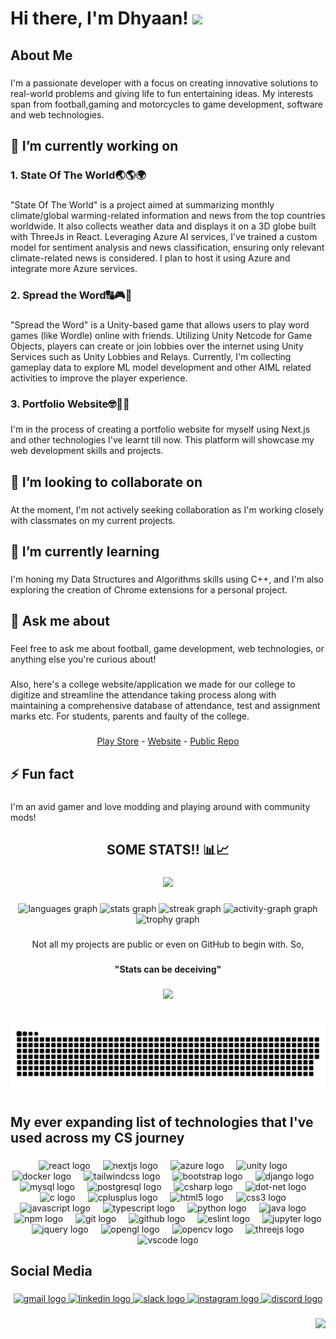 <h1 align="left">Hi there, I'm Dhyaan! <img src="https://media.giphy.com/media/hvRJCLFzcasrR4ia7z/giphy.gif" width="35"></h1>

###

<h2 align="left">About Me</h2>

###

<p align="left">I'm a passionate developer with a focus on creating innovative solutions to real-world problems and giving life to fun entertaining ideas. My interests span from football,gaming  and motorcycles to game development, software and web technologies.</p>

###

<h2 align="left">🔭 I’m currently working on</h2>

###

<h3 align="left">1. State Of The World🌏🌎🌍</h3>

###

<p align="left">"State Of The World" is a project aimed at summarizing monthly climate/global warming-related information and news from the top countries worldwide. It also collects weather data and displays it on a 3D globe built with ThreeJs in React. Leveraging Azure AI services, I've trained a custom model for sentiment analysis and news classification, ensuring only relevant climate-related news is considered. I plan to host it using Azure and integrate more Azure services.</p>

###

<h3 align="left">2. Spread the Word🔠🎮🤖</h3>

###

<p align="left">"Spread the Word" is a Unity-based game that allows users to play word games (like Wordle) online with friends. Utilizing Unity Netcode for Game Objects, players can create or join lobbies over the internet using Unity Services such as Unity Lobbies and Relays. Currently, I'm collecting gameplay data to explore ML model development and other AIML related activities to improve the player experience.</p>

###

<h3 align="left">3. Portfolio Website🤓💁🧐</h3>

###

<p align="left">I'm in the process of creating a portfolio website for myself using Next.js and other technologies I've learnt till now. This platform will showcase my web development skills and projects.</p>

###

<h2 align="left">👯 I’m looking to collaborate on</h2>

###

<p align="left">At the moment, I'm not actively seeking collaboration as I'm working closely with classmates on my current projects.</p>

###

<h2 align="left">🌱 I’m currently learning</h2>

###

<p align="left">I'm honing my Data Structures and Algorithms skills using C++, and I'm also exploring the creation of Chrome extensions for a personal project.</p>

###

<h2 align="left">💬 Ask me about</h2>

###

<p align="left">Feel free to ask me about football, game development, web technologies, or anything else you're curious about!</p>

###

<p align="left">Also, here's a college website/application we made for our college to digitize and streamline the attendance taking process along with maintaining a comprehensive database of attendance, test and assignment marks etc. For students, parents and faulty of the college.</p>

###

<p align="center"><a href="https://play.google.com/store/apps/details?id=com.edustack.android&hl=en_US" target="_blank">Play Store</a> - <a href="https://rvitm.edu-stack.com" target="_blank">Website</a> - <a href="https://github.com/darshan-sr/edustack-next" target="_blank">Public Repo</a></p>

###

<h2 align="left">⚡ Fun fact</h2>

###

<p align="left">I'm an avid gamer and love modding and playing around with community mods!</p>

###

<h2 align="center">SOME STATS!! 📊📈</h2>

###

<div align="center">
  <img height="200" src="https://media1.tenor.com/m/F-LgB1xTebEAAAAd/look-at-this-graph-nickelback.gif"  />
</div>

###

<div align="center">
  <img src="https://github-readme-stats.vercel.app/api/top-langs?username=Dhyaan1&locale=en&hide_title=false&layout=compact&card_width=320&langs_count=12&theme=swift&hide_border=false" height="200" alt="languages graph"  />
  <img src="https://github-readme-stats.vercel.app/api?username=Dhyaan1&hide_title=false&hide_rank=true&show_icons=true&include_all_commits=true&count_private=true&disable_animations=false&theme=radical&locale=en&hide_border=false" height="200" alt="stats graph"  />
  <img src="https://streak-stats.demolab.com?user=Dhyaan1&locale=en&mode=daily&theme=swift&hide_border=false&border_radius=50" height="200" alt="streak graph"  />
  <img src="https://github-readme-activity-graph.vercel.app/graph?username=Dhyaan1&area=true&hide_border=false&hide_title=false&radius=16&bg_color=FFFFFF&color=000000&title_color=004BA8&line=750D37&area_color=004BA8&point=3185FC" height="341" alt="activity-graph graph"  />
  <img src="https://github-profile-trophy.vercel.app?username=Dhyaan1&column=6&row=1&margin-h=10&margin-w=9&no-frame=false&no-bg=false&theme=juicyfresh" height="150" alt="trophy graph"  />
</div>

###

<p align="center">Not all my projects are public or even on GitHub to begin with. So,</p>

###

<h4 align="center">"Stats can be deceiving"</h4>

###

<div align="center">
  <img height="200" src="https://media1.tenor.com/m/ev5akGvMmoEAAAAC/linus-torvalds.gif"  />
</div>

###

<br clear="both">

<img src="https://raw.githubusercontent.com/Dhyaan1/Dhyaan1/output/snake.svg" alt="Snake animation" />

###

<h2 align="left">My ever expanding list of technologies  that I've used across my CS journey</h2>

###

<div align="center">
  <img src="https://cdn.jsdelivr.net/gh/devicons/devicon/icons/react/react-original.svg" height="40" alt="react logo"  />
  <img width="12" />
  <img src="https://cdn.jsdelivr.net/gh/devicons/devicon/icons/nextjs/nextjs-original.svg" height="40" alt="nextjs logo"  />
  <img width="12" />
  <img src="https://cdn.jsdelivr.net/gh/devicons/devicon/icons/azure/azure-original.svg" height="40" alt="azure logo"  />
  <img width="12" />
  <img src="https://skillicons.dev/icons?i=unity" height="40" alt="unity logo"  />
  <img width="12" />
  <img src="https://cdn.simpleicons.org/docker/2496ED" height="40" alt="docker logo"  />
  <img width="12" />
  <img src="https://cdn.simpleicons.org/tailwindcss/06B6D4" height="40" alt="tailwindcss logo"  />
  <img width="12" />
  <img src="https://cdn.jsdelivr.net/gh/devicons/devicon/icons/bootstrap/bootstrap-original.svg" height="40" alt="bootstrap logo"  />
  <img width="12" />
  <img src="https://cdn.jsdelivr.net/gh/devicons/devicon/icons/django/django-plain.svg" height="40" alt="django logo"  />
  <img width="12" />
  <img src="https://cdn.simpleicons.org/mysql/4479A1" height="40" alt="mysql logo"  />
  <img width="12" />
  <img src="https://cdn.jsdelivr.net/gh/devicons/devicon/icons/postgresql/postgresql-original.svg" height="40" alt="postgresql logo"  />
  <img width="12" />
  <img src="https://cdn.jsdelivr.net/gh/devicons/devicon/icons/csharp/csharp-original.svg" height="40" alt="csharp logo"  />
  <img width="12" />
  <img src="https://cdn.simpleicons.org/dotnet/512BD4" height="40" alt="dot-net logo"  />
  <img width="12" />
  <img src="https://cdn.jsdelivr.net/gh/devicons/devicon/icons/c/c-original.svg" height="40" alt="c logo"  />
  <img width="12" />
  <img src="https://cdn.jsdelivr.net/gh/devicons/devicon/icons/cplusplus/cplusplus-original.svg" height="40" alt="cplusplus logo"  />
  <img width="12" />
  <img src="https://cdn.jsdelivr.net/gh/devicons/devicon/icons/html5/html5-original.svg" height="40" alt="html5 logo"  />
  <img width="12" />
  <img src="https://cdn.jsdelivr.net/gh/devicons/devicon/icons/css3/css3-original.svg" height="40" alt="css3 logo"  />
  <img width="12" />
  <img src="https://cdn.jsdelivr.net/gh/devicons/devicon/icons/javascript/javascript-original.svg" height="40" alt="javascript logo"  />
  <img width="12" />
  <img src="https://cdn.jsdelivr.net/gh/devicons/devicon/icons/typescript/typescript-original.svg" height="40" alt="typescript logo"  />
  <img width="12" />
  <img src="https://cdn.jsdelivr.net/gh/devicons/devicon/icons/python/python-original.svg" height="40" alt="python logo"  />
  <img width="12" />
  <img src="https://cdn.jsdelivr.net/gh/devicons/devicon/icons/java/java-original.svg" height="40" alt="java logo"  />
  <img width="12" />
  <img src="https://cdn.jsdelivr.net/gh/devicons/devicon/icons/npm/npm-original-wordmark.svg" height="40" alt="npm logo"  />
  <img width="12" />
  <img src="https://cdn.jsdelivr.net/gh/devicons/devicon/icons/git/git-original.svg" height="40" alt="git logo"  />
  <img width="12" />
  <img src="https://skillicons.dev/icons?i=github" height="40" alt="github logo"  />
  <img width="12" />
  <img src="https://cdn.jsdelivr.net/gh/devicons/devicon/icons/eslint/eslint-original.svg" height="40" alt="eslint logo"  />
  <img width="12" />
  <img src="https://cdn.jsdelivr.net/gh/devicons/devicon/icons/jupyter/jupyter-original-wordmark.svg" height="40" alt="jupyter logo"  />
  <img width="12" />
  <img src="https://cdn.jsdelivr.net/gh/devicons/devicon/icons/jquery/jquery-original.svg" height="40" alt="jquery logo"  />
  <img width="12" />
  <img src="https://cdn.jsdelivr.net/gh/devicons/devicon/icons/opengl/opengl-original.svg" height="40" alt="opengl logo"  />
  <img width="12" />
  <img src="https://cdn.jsdelivr.net/gh/devicons/devicon/icons/opencv/opencv-original.svg" height="40" alt="opencv logo"  />
  <img width="12" />
  <img src="https://skillicons.dev/icons?i=threejs" height="40" alt="threejs logo"  />
  <img width="12" />
  <img src="https://cdn.jsdelivr.net/gh/devicons/devicon/icons/vscode/vscode-original.svg" height="40" alt="vscode logo"  />
</div>

###

<h2 align="left">Social Media</h2>

###

<div align="center">
  <a href="https://mail.google.com/mail/u/0/?fs=1&tf=cm&source=mailto&su=Hi+There!!👋&to=dhyaan.kotian@gmail.com&body=Talk+to+me+👀" target="_blank">
    <img src="https://img.shields.io/static/v1?message=Gmail&logo=gmail&label=&color=D14836&logoColor=white&labelColor=&style=for-the-badge" height="35" alt="gmail logo"  />
  </a>
  <a href="https://www.linkedin.com/in/dhyaan-kotian-a324a8253" target="_blank">
    <img src="https://img.shields.io/static/v1?message=LinkedIn&logo=linkedin&label=&color=0077B5&logoColor=white&labelColor=&style=for-the-badge" height="35" alt="linkedin logo"  />
  </a>
  <a href="https://slack-jau1164.slack.com/team/U055N0VUV5Z" target="_blank">
    <img src="https://img.shields.io/static/v1?message=Slack&logo=slack&label=&color=4A154B&logoColor=white&labelColor=&style=for-the-badge" height="35" alt="slack logo"  />
  </a>
  <a href="https://www.instagram.com/dhyaankotian?igsh=djJwbWcyeGNyeGJx" target="_blank">
    <img src="https://img.shields.io/static/v1?message=Instagram&logo=instagram&label=&color=E4405F&logoColor=white&labelColor=&style=for-the-badge" height="35" alt="instagram logo"  />
  </a>
  <a href="https://discordapp.com/users/766176034781397032" target="_blank">
    <img src="https://img.shields.io/static/v1?message=Discord&logo=discord&label=&color=7289DA&logoColor=white&labelColor=&style=for-the-badge" height="35" alt="discord logo"  />
  </a>
</div>

###

<img align="right" height="35" src="https://media.giphy.com/media/hvRJCLFzcasrR4ia7z/giphy.gif"  />

###
